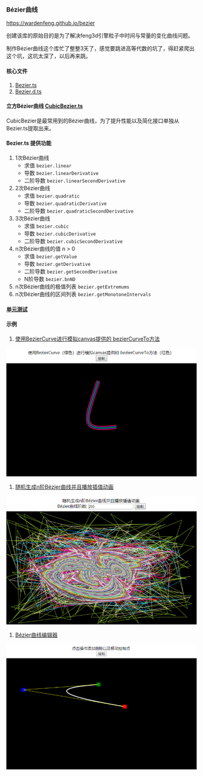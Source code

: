 ### Bézier曲线
https://wardenfeng.github.io/bezier

创建该库的原始目的是为了解决feng3d引擎粒子中时间与常量的变化曲线问题。

制作Bézier曲线这个库忙了整整3天了，感觉要跳进高等代数的坑了，得赶紧爬出这个坑，这坑太深了，以后再来跳。

#### 核心文件
1. [Bezier.ts](src/math/Bezier.ts) 
1. [Bezier.d.ts](out/math/Bezier.d.ts) 

#### 立方Bézier曲线 [CubicBezier.ts](src/math/CubicBezier.ts)
CubicBezier是最常用到的Bézier曲线，为了提升性能以及简化接口单独从Bezier.ts提取出来。

#### Bezier.ts 提供功能
1. 1次Bézier曲线 
    * 求值 ``` bezier.linear ```
    * 导数 ``` bezier.linearDerivative ```
    * 二阶导数 ``` bezier.linearSecondDerivative ```
1. 2次Bézier曲线 
    * 求值 ``` bezier.quadratic ```
    * 导数 ``` bezier.quadraticDerivative ```
    * 二阶导数 ``` bezier.quadraticSecondDerivative ```
1. 3次Bézier曲线 
    * 求值 ``` bezier.cubic ```
    * 导数 ``` bezier.cubicDerivative ```
    * 二阶导数 ``` bezier.cubicSecondDerivative ```
1. n次Bézier曲线的值  n > 0
    * 求值 ``` bezier.getValue ```
    * 导数 ``` bezier.getDerivative ```
    * 二阶导数 ``` bezier.getSecondDerivative ```
    * N阶导数 ``` bezier.bnND ```
1. n次Bézier曲线的极值列表 ``` bezier.getExtremums ```
1. n次Bézier曲线的区间列表 ``` bezier.getMonotoneIntervals ```

#### [单元测试](tests/index.html)

#### 示例
1. [使用BezierCurve进行模拟canvas提供的 bezierCurveTo方法](BezierCurveTo.html)

![](images/BezierCurveTo.png)


1. [随机生成n阶Bézier曲线并且播放插值动画](BezierCurveAnimation.html)

![](images/BezierCurveAnimation.png)

1. [Bézier曲线编辑器](BezierEditor.html)

![](images/BezierEditor.png)